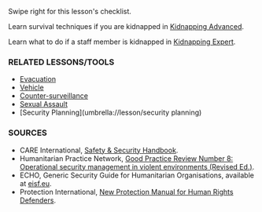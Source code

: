 [Title]: # (What now?)
[Order]: # (12)

Swipe right for this lesson's checklist.

Learn survival techniques if you are kidnapped in [Kidnapping Advanced](umbrella://lesson/kidnapping/1).

Learn what to do if a staff member is kidnapped in [Kidnapping Expert](umbrella://lesson/kidnapping/2).

### RELATED LESSONS/TOOLS

*   [Evacuation](umbrella://lesson/evacuation)
*   [Vehicle](umbrella://lesson/vehicles)
*   [Counter-surveillance](umbrella://lesson/counter-surveillance/0)
*   [Sexual Assault](umbrella://lesson/sexual-assault)
*   [Security Planning](umbrella://lesson/security planning)

### SOURCES

*   CARE International, [Safety & Security Handbook](https://www.eisf.eu/wp-content/uploads/2014/09/0614-Macpherson-2004-CARE-International-Safety-and-Security-Handbook.pdf).
*   Humanitarian Practice Network, [Good Practice Review Number 8: Operational security management in violent environments (Revised Ed.)](http://odihpn.org/wp-content/uploads/2010/11/GPR_8_revised2.pdf).
*   ECHO, Generic Security Guide for Humanitarian Organisations, available at [eisf.eu](https://www.eisf.eu/library/generic-security-guide-for-humanitarian-organisations/).
*   Protection International, [New Protection Manual for Human Rights Defenders](https://www.protectioninternational.org/en/node/1106).
